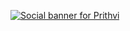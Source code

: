 [![Social banner for Prithvi](https://github.com/Prithvijeet-Singh-Rathaur/PrithviWorks/blob/main/Header.png)](https://www.linkedin.com/in/prithvijeet-rathaur/)
